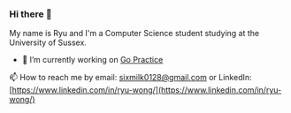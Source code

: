 ### Hi there 👋
My name is Ryu and I'm a Computer Science student studying at the University of Sussex.

- 🔭 I’m currently working on [Go Practice](https://github.com/SkollRyu/GoPractice)

📫 How to reach me by email: [sixmilk0128@gmail.com](sixmilk0128@gmail.com) or LinkedIn: [https://www.linkedin.com/in/ryu-wong/](https://www.linkedin.com/in/ryu-wong/)

